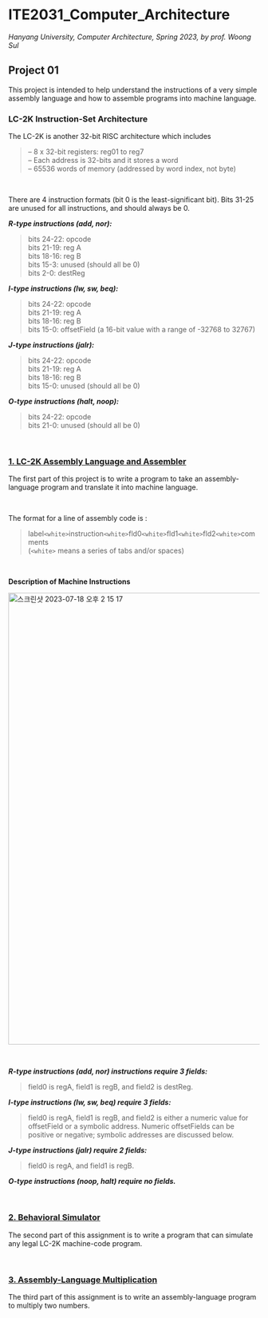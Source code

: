# ITE2031_Computer_Architecture
*Hanyang University, Computer Architecture, Spring 2023, by prof. Woong Sul*

## Project 01
<p>This project is intended to help understand the instructions of a very simple assembly language and how to assemble programs into machine language.</p>

### LC-2K Instruction-Set Architecture
The LC-2K is another 32-bit RISC architecture which includes   
> – 8 x 32-bit registers: reg01 to reg7   
> – Each address is 32-bits and it stores a word   
> – 65536 words of memory (addressed by word index, not byte)
<br>
<p>There are 4 instruction formats (bit 0 is the least-significant bit).
Bits 31-25 are unused for all instructions, and should always be 0.</p>

***R-type instructions (add, nor):***   
> bits 24-22: opcode   
> bits 21-19: reg A    
> bits 18-16: reg B     
> bits 15-3: unused (should all be 0)    
> bits 2-0: destReg    

***I-type instructions (lw, sw, beq):***   
> bits 24-22: opcode     
> bits 21-19: reg A     
> bits 18-16: reg B     
> bits 15-0: offsetField (a 16-bit value with a range of -32768 to 32767)     

***J-type instructions (jalr):***    
> bits 24-22: opcode    
> bits 21-19: reg A     
> bits 18-16: reg B      
> bits 15-0: unused (should all be 0)     

***O-type instructions (halt, noop):***     
> bits 24-22: opcode     
> bits 21-0: unused (should all be 0)     

<br>

### [1. LC-2K Assembly Language and Assembler](https://github.com/najiyeon/ITE2031_Computer_Architecture/blob/master/project1/assembler/assembler.c)
<p>The first part of this project is to write a program to take an assembly-language program and translate it into machine language.</p>

<br>

The format for a line of assembly code is :     
> label`<white>`instruction`<white>`fld0`<white>`fld1`<white>`fld2`<white>`comments   
> (``<white>`` means a series of tabs and/or spaces)

<br>

**<p> Description of Machine Instructions </p>**
<img width="905" alt="스크린샷 2023-07-18 오후 2 15 17" src="https://github.com/najiyeon/ITE2031_Computer_Architecture/assets/113894257/b1b063bf-a3d4-4ad8-ad6d-7faed56e1250">

<br>

***R-type instructions (add, nor) instructions require 3 fields:***    
> field0 is regA, field1 is regB, and field2 is destReg.

***I-type instructions (lw, sw, beq) require 3 fields:***        
> field0 is regA, field1 is regB, and field2 is either a numeric value for offsetField or a symbolic address. Numeric offsetFields can be positive or negative; symbolic addresses are discussed below.
   
***J-type instructions (jalr) require 2 fields:***       
> field0 is regA, and field1 is regB.

***O-type instructions (noop, halt) require no fields.***       

<br>

### [2. Behavioral Simulator](https://github.com/najiyeon/ITE2031_Computer_Architecture/blob/master/project1/simulator/simulate.c)
<p>The second part of this assignment is to write a program that can simulate any legal LC-2K machine-code program.</p>



<br>

### [3. Assembly-Language Multiplication](https://github.com/najiyeon/ITE2031_Computer_Architecture/blob/master/project1/assembler/mult.as)
<p>The third part of this assignment is to write an assembly-language program to multiply two numbers.</p>

